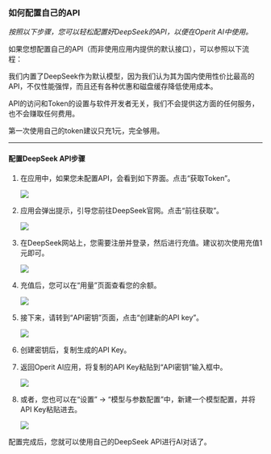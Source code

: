 ### 如何配置自己的API

*按照以下步骤，您可以轻松配置好DeepSeek的API，以便在Operit AI中使用。*

如果您想配置自己的API（而非使用应用内提供的默认接口），可以参照以下流程：

我们内置了DeepSeek作为默认模型，因为我们认为其为国内使用性价比最高的API，不仅性能强悍，而且还有各种优惠和磁盘缓存降低使用成本。

API的访问和Token的设置与软件开发者无关，我们不会提供这方面的任何服务，也不会赚取任何费用。

第一次使用自己的token建议只充1元，完全够用。

---

#### 配置DeepSeek API步骤

1.  在应用中，如果您未配置API，会看到如下界面。点击“获取Token”。

    ![](/manuals/assets/deepseek_API_step/2.png)

2.  应用会弹出提示，引导您前往DeepSeek官网。点击“前往获取”。

    ![](/manuals/assets/deepseek_API_step/4.png)

3.  在DeepSeek网站上，您需要注册并登录，然后进行充值。建议初次使用充值1元即可。

    ![](/manuals/assets/deepseek_API_step/3.png)

4.  充值后，您可以在“用量”页面查看您的余额。

    ![](/manuals/assets/deepseek_API_step/5.png)

5.  接下来，请转到“API密钥”页面，点击“创建新的API key”。

    ![](/manuals/assets/deepseek_API_step/9.png)

6.  创建密钥后，复制生成的API Key。

7.  返回Operit AI应用，将复制的API Key粘贴到“API密钥”输入框中。

    ![](/manuals/assets/deepseek_API_step/2.png)

8.  或者，您也可以在“设置” -> “模型与参数配置”中，新建一个模型配置，并将API Key粘贴进去。

    ![](/manuals/assets/deepseek_API_step/1.png)

配置完成后，您就可以使用自己的DeepSeek API进行AI对话了。 